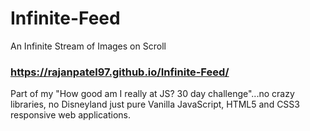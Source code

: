 # Infinite-Feed
An Infinite Stream of Images on Scroll

### https://rajanpatel97.github.io/Infinite-Feed/

Part of my "How good am I really at JS? 30 day challenge"...no crazy libraries, no Disneyland just pure Vanilla JavaScript, HTML5 and CSS3 responsive web applications.
